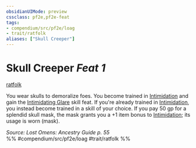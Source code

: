 ```yaml
---
obsidianUIMode: preview
cssclass: pf2e,pf2e-feat
tags:
- compendium/src/pf2e/loag
- trait/ratfolk
aliases: ["Skull Creeper"]
---
```

# Skull Creeper  *Feat 1*  
[ratfolk](rules/traits/ratfolk-b1.md "Ratfolk Ancestry & Heritage Trait")  


You wear skulls to demoralize foes. You become trained in [Intimidation](compendium/skills.md#Intimidation) and gain the [Intimidating Glare](compendium/feats/intimidating-glare.md) skill feat. If you're already trained in [Intimidation](compendium/skills.md#Intimidation), you instead become trained in a skill of your choice. If you pay 50 gp for a splendid skull mask, the mask grants you a +1 item bonus to [Intimidation](compendium/skills.md#Intimidation); its usage is worn (mask).

*Source: Lost Omens: Ancestry Guide p. 55*  
%% #compendium/src/pf2e/loag #trait/ratfolk %%